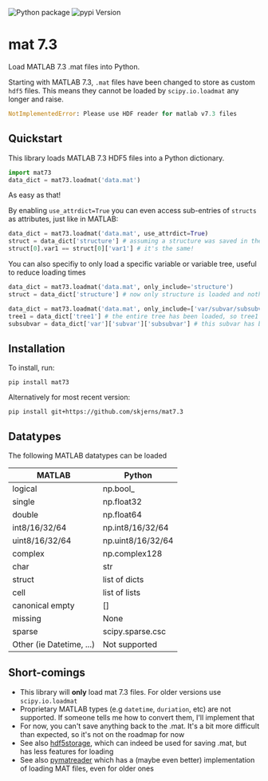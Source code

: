 ![Python package](https://github.com/skjerns/mat7.3/workflows/Python%20package/badge.svg)  ![pypi Version](https://img.shields.io/pypi/v/mat73)

# mat 7.3

Load MATLAB 7.3 .mat files into Python.

Starting with MATLAB 7.3, `.mat` files have been changed to store as custom `hdf5` files.
This means they cannot be loaded by `scipy.io.loadmat` any longer and raise.

```Python
NotImplementedError: Please use HDF reader for matlab v7.3 files
```

## Quickstart

This library loads MATLAB 7.3 HDF5 files into a Python dictionary.

```Python
import mat73
data_dict = mat73.loadmat('data.mat')
```

As easy as that!

By enabling `use_attrdict=True` you can even access sub-entries of `structs` as attributes, just like in MATLAB:

```Python
data_dict = mat73.loadmat('data.mat', use_attrdict=True) 
struct = data_dict['structure'] # assuming a structure was saved in the .mat
struct[0].var1 == struct[0]['var1'] # it's the same!
```

You can also specifiy to only load a specific variable or variable tree, useful to reduce loading times

```Python
data_dict = mat73.loadmat('data.mat', only_include='structure') 
struct = data_dict['structure'] # now only structure is loaded and nothing else

data_dict = mat73.loadmat('data.mat', only_include=['var/subvar/subsubvar', 'tree1/']) 
tree1 = data_dict['tree1'] # the entire tree has been loaded, so tree1 is a dict with all subvars of tree1
subsubvar = data_dict['var']['subvar']['subsubvar'] # this subvar has been loaded
```

## Installation

To install, run:

```
pip install mat73
```

Alternatively for most recent version:

```
pip install git+https://github.com/skjerns/mat7.3
```

## Datatypes

The following MATLAB datatypes can be loaded

| MATLAB                   | Python            |
| ------------------------ | ----------------- |
| logical                  | np.bool_          |
| single                   | np.float32        |
| double                   | np.float64        |
| int8/16/32/64            | np.int8/16/32/64  |
| uint8/16/32/64           | np.uint8/16/32/64 |
| complex                  | np.complex128     |
| char                     | str               |
| struct                   | list of dicts     |
| cell                     | list of lists     |
| canonical empty          | []                |
| missing                  | None              |
| sparse                   | scipy.sparse.csc  |
| Other (ie Datetime, ...) | Not supported     |

## Short-comings

- This library will __only__ load mat 7.3 files. For older versions use `scipy.io.loadmat`
- Proprietary MATLAB types (e.g `datetime`, `duriation`, etc) are not supported. If someone tells me how to convert them, I'll implement that
- For now, you can't save anything back to the .mat. It's a bit more difficult than expected, so it's not on the roadmap for now
- See also [hdf5storage](https://github.com/frejanordsiek/hdf5storage), which can indeed be used for saving .mat, but has less features for loading
- See also [pymatreader](https://gitlab.com/obob/pymatreader/) which has a (maybe even better) implementation of loading MAT files, even for older ones
